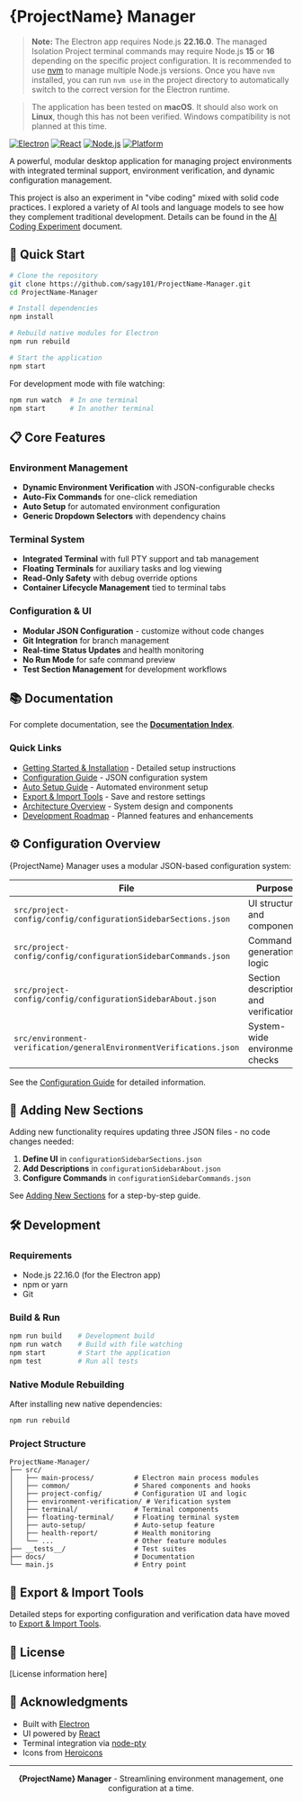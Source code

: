 # {ProjectName} Manager

> **Note:** The Electron app requires Node.js **22.16.0**. The managed Isolation Project terminal commands may require Node.js **15** or **16** depending on the specific project configuration. It is recommended to use [nvm](https://github.com/nvm-sh/nvm) to manage multiple Node.js versions. Once you have `nvm` installed, you can run `nvm use` in the project directory to automatically switch to the correct version for the Electron runtime.

> The application has been tested on **macOS**. It should also work on **Linux**, though this has not been verified. Windows compatibility is not planned at this time.

[![Electron](https://img.shields.io/badge/Electron-36.5.0-47848F?style=flat&logo=electron&logoColor=white)](https://electronjs.org/)
[![React](https://img.shields.io/badge/React-19.1.0-61DAFB?style=flat&logo=react&logoColor=black)](https://reactjs.org/)
[![Node.js](https://img.shields.io/badge/Node.js-22.16.0-339933?style=flat&logo=node.js&logoColor=white)](https://nodejs.org/)
[![Platform](https://img.shields.io/badge/Platform-macOS%20%7C%20Linux-lightgrey)](https://github.com/electron/electron)

A powerful, modular desktop application for managing project environments with integrated terminal support, environment verification, and dynamic configuration management.

This project is also an experiment in "vibe coding" mixed with solid code practices. I explored a variety of AI tools and language models to see how they complement traditional development. Details can be found in the [AI Coding Experiment](docs/llm-experiments.md) document.

## 🚀 Quick Start

```bash
# Clone the repository
git clone https://github.com/sagy101/ProjectName-Manager.git
cd ProjectName-Manager

# Install dependencies
npm install

# Rebuild native modules for Electron
npm run rebuild

# Start the application
npm start
```

For development mode with file watching:
```bash
npm run watch  # In one terminal
npm start      # In another terminal
```

## 📋 Core Features

### Environment Management
- **Dynamic Environment Verification** with JSON-configurable checks
- **Auto-Fix Commands** for one-click remediation
- **Auto Setup** for automated environment configuration
- **Generic Dropdown Selectors** with dependency chains

### Terminal System  
- **Integrated Terminal** with full PTY support and tab management
- **Floating Terminals** for auxiliary tasks and log viewing
- **Read-Only Safety** with debug override options
- **Container Lifecycle Management** tied to terminal tabs

### Configuration & UI
- **Modular JSON Configuration** - customize without code changes
- **Git Integration** for branch management
- **Real-time Status Updates** and health monitoring
- **No Run Mode** for safe command preview
- **Test Section Management** for development workflows

## 📚 Documentation

For complete documentation, see the **[Documentation Index](docs/index.md)**.

### Quick Links
- [Getting Started & Installation](docs/getting-started.md) - Detailed setup instructions
- [Configuration Guide](docs/configuration-guide.md) - JSON configuration system  
- [Auto Setup Guide](docs/auto-setup-guide.md) - Automated environment setup
- [Export & Import Tools](docs/config-export-import.md) - Save and restore settings
- [Architecture Overview](docs/architecture-overview.md) - System design and components
- [Development Roadmap](roadmap.md) - Planned features and enhancements

## ⚙️ Configuration Overview

{ProjectName} Manager uses a modular JSON-based configuration system:

| File | Purpose |
|------|---------|
| `src/project-config/config/configurationSidebarSections.json` | UI structure and components |
| `src/project-config/config/configurationSidebarCommands.json` | Command generation logic |
| `src/project-config/config/configurationSidebarAbout.json` | Section descriptions and verifications |
| `src/environment-verification/generalEnvironmentVerifications.json` | System-wide environment checks |

See the [Configuration Guide](docs/configuration-guide.md) for detailed information.

## 🔧 Adding New Sections

Adding new functionality requires updating three JSON files - no code changes needed:

1. **Define UI** in `configurationSidebarSections.json`
2. **Add Descriptions** in `configurationSidebarAbout.json`  
3. **Configure Commands** in `configurationSidebarCommands.json`

See [Adding New Sections](docs/configuration-guide.md#adding-new-sections) for a step-by-step guide.

## 🛠️ Development

### Requirements
- Node.js 22.16.0 (for the Electron app)
- npm or yarn
- Git

### Build & Run
```bash
npm run build    # Development build
npm run watch    # Build with file watching
npm start        # Start the application
npm test         # Run all tests
```

### Native Module Rebuilding
After installing new native dependencies:
```bash
npm run rebuild
```

### Project Structure
```
ProjectName-Manager/
├── src/
│   ├── main-process/          # Electron main process modules
│   ├── common/                # Shared components and hooks
│   ├── project-config/        # Configuration UI and logic
│   ├── environment-verification/ # Verification system
│   ├── terminal/              # Terminal components
│   ├── floating-terminal/     # Floating terminal system
│   ├── auto-setup/            # Auto-setup feature
│   ├── health-report/         # Health monitoring
│   └── ...                    # Other feature modules
├── __tests__/                 # Test suites
├── docs/                      # Documentation
└── main.js                    # Entry point
```

## 💾 Export & Import Tools

Detailed steps for exporting configuration and verification data have moved to [Export & Import Tools](docs/config-export-import.md).

## 📄 License

[License information here]

## 🙏 Acknowledgments

- Built with [Electron](https://electronjs.org/)
- UI powered by [React](https://reactjs.org/)
- Terminal integration via [node-pty](https://github.com/microsoft/node-pty)
- Icons from [Heroicons](https://heroicons.com/)

---

<div align="center">
  <strong>{ProjectName} Manager</strong> - Streamlining environment management, one configuration at a time.
</div>
